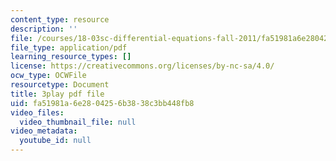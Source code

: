 ```yaml
---
content_type: resource
description: ''
file: /courses/18-03sc-differential-equations-fall-2011/fa51981a6e2804256b3838c3bb448fb8_RzaB0t9dx0A.pdf
file_type: application/pdf
learning_resource_types: []
license: https://creativecommons.org/licenses/by-nc-sa/4.0/
ocw_type: OCWFile
resourcetype: Document
title: 3play pdf file
uid: fa51981a-6e28-0425-6b38-38c3bb448fb8
video_files:
  video_thumbnail_file: null
video_metadata:
  youtube_id: null
---
```

